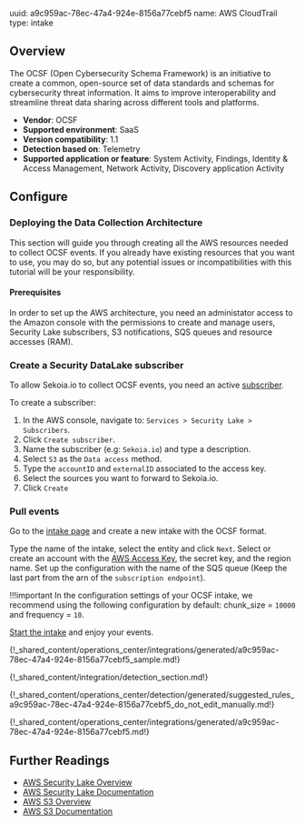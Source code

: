 uuid: a9c959ac-78ec-47a4-924e-8156a77cebf5
name: AWS CloudTrail
type: intake

## Overview

The OCSF (Open Cybersecurity Schema Framework) is an initiative to create a common, open-source set of data standards and schemas for cybersecurity threat information. It aims to improve interoperability and streamline threat data sharing across different tools and platforms.

- **Vendor**: OCSF
- **Supported environment**: SaaS
- **Version compatibility**: 1.1
- **Detection based on**: Telemetry
- **Supported application or feature**: System Activity, Findings, Identity & Access Management, Network Activity, Discovery application Activity


## Configure

### Deploying the Data Collection Architecture

This section will guide you through creating all the AWS resources needed to collect OCSF events. If you already have existing resources that you want to use, you may do so, but any potential issues or incompatibilities with this tutorial will be your responsibility.

#### Prerequisites

In order to set up the AWS architecture, you need an administator access to the Amazon console with the permissions to create and manage users, Security Lake subscribers, S3 notifications, SQS queues and resource accesses (RAM).

### Create a Security DataLake subscriber

To allow Sekoia.io to collect OCSF events, you need an active [subscriber](https://docs.aws.amazon.com/security-lake/latest/userguide/subscriber-data-access.html).

To create a subscriber:

1. In the AWS console, navigate to: `Services > Security Lake > Subscribers`.
2. Click `Create subscriber`.
3. Name the subscriber (e.g: `Sekoia.io`) and type a description.
4. Select `S3` as the `Data access` method.
5. Type the `accountID` and `externalID` associated to the access key.
6. Select the sources you want to forward to Sekoia.io.
7. Click `Create`

### Pull events

Go to the [intake page](https://app.sekoia.io/intakes/new) and create a new intake with the OCSF format.

Type the name of the intake, select the entity and click `Next`.
Select or create an account with the [AWS Access Key](https://docs.aws.amazon.com/IAM/latest/UserGuide/id_credentials_access-keys.html), the secret key, and the region name. Set up the configuration with the name of the SQS queue (Keep the last part from the arn of the `subscription endpoint`).

!!!important
    In the configuration settings of your OCSF intake, we recommend using the following configuration by default: chunk_size = `10000` and frequency = `10`.

[Start the intake](https://docs.sekoia.io/xdr/features/collect/intakes/#startstop-a-pull-intake) and enjoy your events.

{!_shared_content/operations_center/integrations/generated/a9c959ac-78ec-47a4-924e-8156a77cebf5_sample.md!}

{!_shared_content/integration/detection_section.md!}

{!_shared_content/operations_center/detection/generated/suggested_rules_a9c959ac-78ec-47a4-924e-8156a77cebf5_do_not_edit_manually.md!}

{!_shared_content/operations_center/integrations/generated/a9c959ac-78ec-47a4-924e-8156a77cebf5.md!}

## Further Readings

- [AWS Security Lake Overview](https://aws.amazon.com/security-lake/)
- [AWS Security Lake Documentation](https://docs.aws.amazon.com/security-lake/latest/userguide/what-is-security-lake.html)
- [AWS S3 Overview](https://aws.amazon.com/s3/)
- [AWS S3 Documentation](https://docs.aws.amazon.com/AmazonS3/latest/userguide/Welcome.html)
